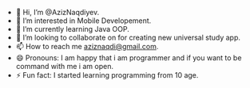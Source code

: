 - 👋 Hi, I’m @AzizNaqdiyev.
- 👀 I’m interested in Mobile Developement.
- 🌱 I’m currently learning Java OOP.
- 💞️ I’m looking to collaborate on for creating new universal study app.
- 📫 How to reach me aziznaqdi@gmail.com.
- 😄 Pronouns: I am happy that i am programmer and if you want to be command with me i am open.
- ⚡ Fun fact: I started learning programming from 10 age.

<!---
AzizNaqdiyev/AzizNaqdiyev is a ✨ special ✨ repository because its `README.md` (this file) appears on your GitHub profile.
You can click the Preview link to take a look at your changes.
--->
